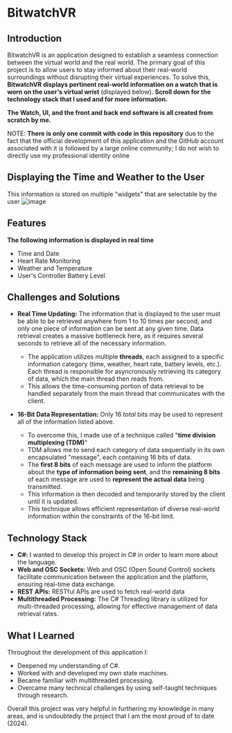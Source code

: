 # BitwatchVR

## Introduction
BitwatchVR is an application designed to establish a seamless connection between the virtual world and the real world. The primary goal of this project is to allow users to stay informed about their real-world surroundings without disrupting their virtual experiences. To solve this, **BitwatchVR displays pertinent real-world information on a watch that is worn on the user's virtual wrist** (displayed below). **Scroll down for the technology stack that I used and for more information.**

**The Watch, UI, and the front and back end software is all created from scratch by me.**

NOTE: **There is only one commit with code in this repository** due to the fact that the official development of this application and the GitHub account associated with it is followed by a large online community; I do not wish to directly use my professional identity online


## Displaying the Time and Weather to the User
This information is stored on multiple "widgets" that are selectable by the user
![image](https://github.com/ItsNotCam/BitwatchVR/assets/46014191/4f8ae9a8-53a9-40f1-89e6-c566023a90de)

## Features
**The following information is displayed in real time**
- Time and Date
- Heart Rate Monitoring
- Weather and Temperature
- User's Controller Battery Level

## Challenges and Solutions
- **Real Time Updating:** The information that is displayed to the user must be able to be retrieved anywhere from 1 to 10 times per second, and only one piece of information can be sent at any given time. Data retrieval creates a massive bottleneck here, as it requires several seconds to retrieve all of the necessary information.
  - The application utilizes multiple **threads**, each assigned to a specific information category (time, weather, heart rate, battery levels, etc.). Each thread is responsible for asyncronously retrieving its category of data, which the main thread then reads from.
  - This allows the time-consuming portion of data retrieval to be handled separately from the main thread that communicates with the client.

- **16-Bit Data Representation:** Only 16 *total* bits may be used to represent all of the information listed above.
  - To overcome this, I made use of a technique called "**time division multiplexing (TDM)**"
  - TDM allows me to send each category of data sequentially in its own encapsulated "message", each containing 16 bits of data.
  - The **first 8 bits** of each message are used to inform the platform about the **type of information being sent**, and the **remaining 8 bits** of each message are used to **represent the actual data** being transmitted.
  - This information is then decoded and temporarily stored by the client until it is updated.
  - This technique allows efficient representation of diverse real-world information within the constraints of the 16-bit limit.

## Technology Stack
- **C#:** I wanted to develop this project in C# in order to learn more about the language.
- **Web and OSC Sockets:** Web and OSC (Open Sound Control) sockets facilitate communication between the application and the platform, ensuring real-time data exchange.
- **REST APIs:** RESTful APIs are used to fetch real-world data
- **Multithreaded Processing:** The C# Threading library is utilized for multi-threaded processing, allowing for effective management of data retrieval rates.

## What I Learned
Throughout the development of this application I:
* Deepened my understanding of C#.
* Worked with and developed my own state machines.
* Became familiar with multithreaded processing.
* Overcame many technical challenges by using self-taught techniques through research.

Overall this project was very helpful in furthering my knowledge in many areas, and is undoubtedly the project that I am the most proud of to date (2024).
